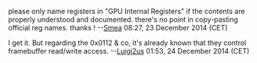 please only name registers in "GPU Internal Registers" if the contents
are properly understood and documented. there's no point in copy-pasting
official reg names. thanks ! --[Smea](User:Smea "wikilink") 08:27, 23
December 2014 (CET)


I get it. But regarding the 0x0112 & co, it's already known that they
control framebuffer read/write access.
--[Luigi2us](User:Luigi2us "wikilink") 01:53, 24 December 2014 (CET)